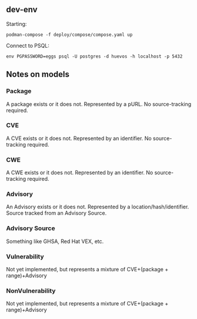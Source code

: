 ## dev-env

Starting:

```shell
podman-compose -f deploy/compose/compose.yaml up
```

Connect to PSQL:

```shell
env PGPASSWORD=eggs psql -U postgres -d huevos -h localhost -p 5432
```

## Notes on models

### Package

A package exists or it does not. Represented by a pURL. No source-tracking required.

### CVE

A CVE exists or it does not. Represented by an identifier. No source-tracking required.

### CWE

A CWE exists or it does not. Represented by an identifier. No source-tracking required.

### Advisory

An Advisory exists or it does not. Represented by a location/hash/identifier. 
Source tracked from an Advisory Source.

### Advisory Source
Something like GHSA, Red Hat VEX, etc.

### Vulnerability
Not yet implemented, but represents a mixture of CVE+(package + range)+Advisory

### NonVulnerability
Not yet implemented, but represents a mixture of CVE+(package + range)+Advisory


